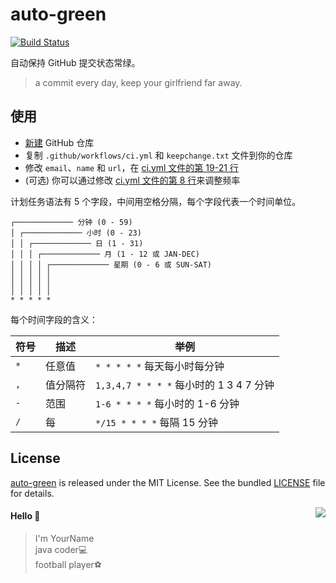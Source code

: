 # auto-green

[![Build Status](https://github.com/ShuangRen/auto-green/workflows/ci/badge.svg?branch=master)](https://github.com/ShuangRen/auto-green/actions)

自动保持 GitHub 提交状态常绿。

> a commit every day, keep your girlfriend far away.

## 使用

- [新建](https://github.com/new) GitHub 仓库
- 复制 `.github/workflows/ci.yml` 和 `keepchange.txt` 文件到你的仓库
- 修改 `email`、`name` 和 `url`，在 [ci.yml 文件的第 19-21 行](https://github.com/ShuangRen/auto-green/blob/master/.github/workflows/ci.yml#L19-L21)
- (可选) 你可以通过修改 [ci.yml 文件的第 8 行](https://github.com/ShuangRen/auto-green/blob/master/.github/workflows/ci.yml#L8)来调整频率

计划任务语法有 5 个字段，中间用空格分隔，每个字段代表一个时间单位。

```plain
┌───────────── 分钟 (0 - 59)
│ ┌───────────── 小时 (0 - 23)
│ │ ┌───────────── 日 (1 - 31)
│ │ │ ┌───────────── 月 (1 - 12 或 JAN-DEC)
│ │ │ │ ┌───────────── 星期 (0 - 6 或 SUN-SAT)
│ │ │ │ │                                   
│ │ │ │ │
│ │ │ │ │
* * * * *
```

每个时间字段的含义：

|符号   | 描述        | 举例                                        |
| ----- | -----------| -------------------------------------------|
| `*`   | 任意值      | `* * * * *` 每天每小时每分钟                  |
| `,`   | 值分隔符    | `1,3,4,7 * * * *` 每小时的 1 3 4 7 分钟       |
| `-`   | 范围       | `1-6 * * * *` 每小时的 1-6 分钟               |
| `/`   | 每         | `*/15 * * * *` 每隔 15 分钟                  |

## License

[auto-green](https://github.com/ShuangRen/auto-green) is released under the MIT License. See the bundled [LICENSE](./LICENSE) file for details.

<img align="right" src="https://github-readme-stats.vercel.app/api?username=yourname&show_icons=true&icon_color=805AD5&text_color=718096&bg_color=ffffff&hide_title=true" />

#### Hello 👏
> I'm YourName  
> java coder💻   
> football player⚽️
